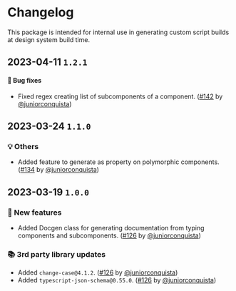 # Changelog

This package is intended for internal use in generating custom script builds at design system build time.

## 2023-04-11 `1.2.1`

#### 🐛 Bug fixes

- Fixed regex creating list of subcomponents of a component. ([#142](https://github.com/TiendaNube/nimbus-design-system/pull/142) by [@juniorconquista](https://github.com/juniorconquista))

## 2023-03-24 `1.1.0`

### 💡 Others

- Added feature to generate as property on polymorphic components. ([#134](https://github.com/TiendaNube/nimbus-design-system/pull/134) by [@juniorconquista](https://github.com/juniorconquista))

## 2023-03-19 `1.0.0`

### 🎉 New features

- Added Docgen class for generating documentation from typing components and subcomponents. ([#126](https://github.com/TiendaNube/nimbus-design-system/pull/126) by [@juniorconquista](https://github.com/juniorconquista))

### 📚 3rd party library updates

- Added `change-case@4.1.2`. ([#126](https://github.com/TiendaNube/nimbus-design-system/pull/126) by [@juniorconquista](https://github.com/juniorconquista))
- Added `typescript-json-schema@0.55.0`. ([#126](https://github.com/TiendaNube/nimbus-design-system/pull/126) by [@juniorconquista](https://github.com/juniorconquista))
